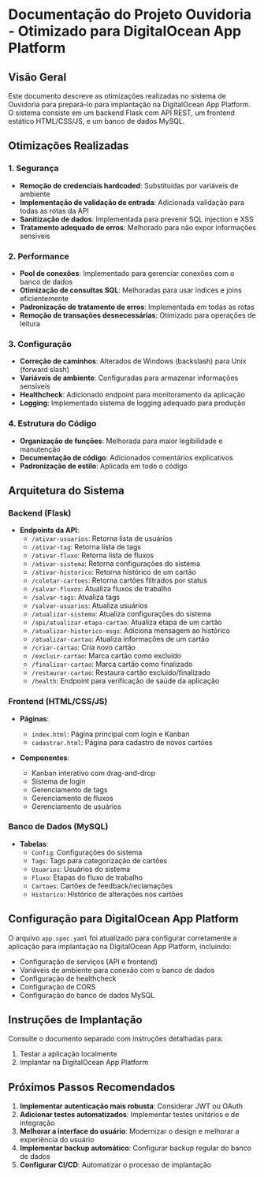 # Documentação do Projeto Ouvidoria - Otimizado para DigitalOcean App Platform

## Visão Geral

Este documento descreve as otimizações realizadas no sistema de Ouvidoria para prepará-lo para implantação na DigitalOcean App Platform. O sistema consiste em um backend Flask com API REST, um frontend estático HTML/CSS/JS, e um banco de dados MySQL.

## Otimizações Realizadas

### 1. Segurança

- **Remoção de credenciais hardcoded**: Substituídas por variáveis de ambiente
- **Implementação de validação de entrada**: Adicionada validação para todas as rotas da API
- **Sanitização de dados**: Implementada para prevenir SQL injection e XSS
- **Tratamento adequado de erros**: Melhorado para não expor informações sensíveis

### 2. Performance

- **Pool de conexões**: Implementado para gerenciar conexões com o banco de dados
- **Otimização de consultas SQL**: Melhoradas para usar índices e joins eficientemente
- **Padronização de tratamento de erros**: Implementada em todas as rotas
- **Remoção de transações desnecessárias**: Otimizado para operações de leitura

### 3. Configuração

- **Correção de caminhos**: Alterados de Windows (backslash) para Unix (forward slash)
- **Variáveis de ambiente**: Configuradas para armazenar informações sensíveis
- **Healthcheck**: Adicionado endpoint para monitoramento da aplicação
- **Logging**: Implementado sistema de logging adequado para produção

### 4. Estrutura do Código

- **Organização de funções**: Melhorada para maior legibilidade e manutenção
- **Documentação de código**: Adicionados comentários explicativos
- **Padronização de estilo**: Aplicada em todo o código

## Arquitetura do Sistema

### Backend (Flask)

- **Endpoints da API**:
  - `/ativar-usuarios`: Retorna lista de usuários
  - `/ativar-tag`: Retorna lista de tags
  - `/ativar-fluxo`: Retorna lista de fluxos
  - `/ativar-sistema`: Retorna configurações do sistema
  - `/ativar-historico`: Retorna histórico de um cartão
  - `/coletar-cartoes`: Retorna cartões filtrados por status
  - `/salvar-fluxos`: Atualiza fluxos de trabalho
  - `/salvar-tags`: Atualiza tags
  - `/salvar-usuarios`: Atualiza usuários
  - `/atualizar-sistema`: Atualiza configurações do sistema
  - `/api/atualizar-etapa-cartao`: Atualiza etapa de um cartão
  - `/atualizar-historico-msgs`: Adiciona mensagem ao histórico
  - `/atualizar-cartao`: Atualiza informações de um cartão
  - `/criar-cartao`: Cria novo cartão
  - `/excluir-cartao`: Marca cartão como excluído
  - `/finalizar-cartao`: Marca cartão como finalizado
  - `/restaurar-cartao`: Restaura cartão excluído/finalizado
  - `/health`: Endpoint para verificação de saúde da aplicação

### Frontend (HTML/CSS/JS)

- **Páginas**:
  - `index.html`: Página principal com login e Kanban
  - `cadastrar.html`: Página para cadastro de novos cartões

- **Componentes**:
  - Kanban interativo com drag-and-drop
  - Sistema de login
  - Gerenciamento de tags
  - Gerenciamento de fluxos
  - Gerenciamento de usuários

### Banco de Dados (MySQL)

- **Tabelas**:
  - `Config`: Configurações do sistema
  - `Tags`: Tags para categorização de cartões
  - `Usuarios`: Usuários do sistema
  - `Fluxo`: Etapas do fluxo de trabalho
  - `Cartoes`: Cartões de feedback/reclamações
  - `Historico`: Histórico de alterações nos cartões

## Configuração para DigitalOcean App Platform

O arquivo `app.spec.yaml` foi atualizado para configurar corretamente a aplicação para implantação na DigitalOcean App Platform, incluindo:

- Configuração de serviços (API e frontend)
- Variáveis de ambiente para conexão com o banco de dados
- Configuração de healthcheck
- Configuração de CORS
- Configuração do banco de dados MySQL

## Instruções de Implantação

Consulte o documento separado com instruções detalhadas para:
1. Testar a aplicação localmente
2. Implantar na DigitalOcean App Platform

## Próximos Passos Recomendados

1. **Implementar autenticação mais robusta**: Considerar JWT ou OAuth
2. **Adicionar testes automatizados**: Implementar testes unitários e de integração
3. **Melhorar a interface do usuário**: Modernizar o design e melhorar a experiência do usuário
4. **Implementar backup automático**: Configurar backup regular do banco de dados
5. **Configurar CI/CD**: Automatizar o processo de implantação
